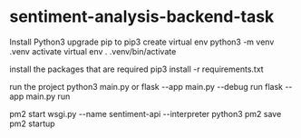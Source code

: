 # sentiment-analysis-backend-task

Install Python3
upgrade pip to pip3
create virtual env
python3 -m venv .venv
activate virtual env
. .venv/bin/activate

install the packages that are required
pip3 install -r requirements.txt

run the project 
python3 main.py 
or
flask --app main.py --debug run
flask --app main.py run

pm2 start wsgi.py --name sentiment-api --interpreter python3
pm2 save
pm2 startup
